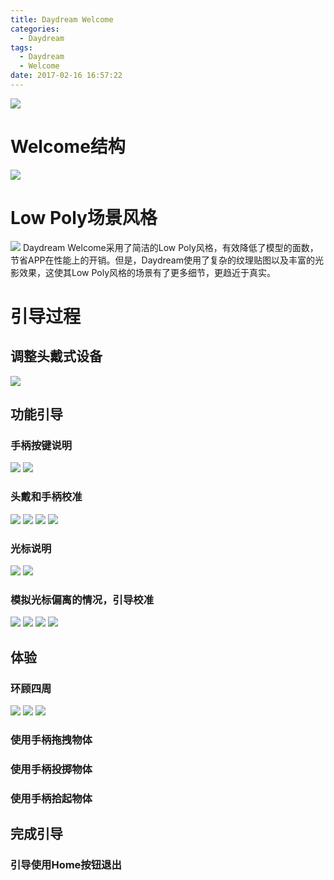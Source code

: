 ```yaml
---
title: Daydream Welcome
categories:
  - Daydream
tags:
  - Daydream
  - Welcome
date: 2017-02-16 16:57:22
---
```


![](http://cdn.tyrion.wang/Welcome_0.0_title.jpg)

<!--more-->
# Welcome结构
![](http://cdn.tyrion.wang/Welcome_1.0_structure.png)

# Low Poly场景风格
![](http://cdn.tyrion.wang/Welcome_11.0_scene_01.jpg?imageMogr2/thumbnail/1024x)
Daydream Welcome采用了简洁的Low Poly风格，有效降低了模型的面数，节省APP在性能上的开销。但是，Daydream使用了复杂的纹理贴图以及丰富的光影效果，这使其Low Poly风格的场景有了更多细节，更趋近于真实。

# 引导过程
## 调整头戴式设备
![](http://cdn.tyrion.wang/Welcome_1.0_HMD_adjust.jpg)

## 功能引导
### 手柄按键说明
![](http://cdn.tyrion.wang/Welcome_2.3_button_info_1.jpg)
![](http://cdn.tyrion.wang/Welcome_2.3_button_info_2.jpg)

### 头戴和手柄校准
![](http://cdn.tyrion.wang/Welcome_3.0_calibrate_1.jpg)
![](http://cdn.tyrion.wang/Welcome_3.0_calibrate_2.jpg)
![](http://cdn.tyrion.wang/Welcome_3.0_calibrate_3.jpg)
![](http://cdn.tyrion.wang/Welcome_3.0_calibrate_4.jpg)

### 光标说明
![](http://cdn.tyrion.wang/Welcome_4.0_cursor_1.jpg)
![](http://cdn.tyrion.wang/Welcome_4.0_cursor_2.jpg)

### 模拟光标偏离的情况，引导校准
![](http://cdn.tyrion.wang/Welcome_4.3_cursor_calibrate_1.jpg)
![](http://cdn.tyrion.wang/Welcome_4.3_cursor_calibrate_2.jpg)
![](http://cdn.tyrion.wang/Welcome_4.3_cursor_calibrate_3.jpg)
![](http://cdn.tyrion.wang/Welcome_4.3_cursor_calibrate_4.jpg)

## 体验
### 环顾四周
![](http://cdn.tyrion.wang/Welcome_5.0_exp_look_around_1.jpg)
![](http://cdn.tyrion.wang/Welcome_5.0_exp_look_around_2.jpg)
![](http://cdn.tyrion.wang/Welcome_5.0_exp_look_around_3.jpg?imageMogr2/thumbnail/468x)

### 使用手柄拖拽物体
### 使用手柄投掷物体
### 使用手柄拾起物体
## 完成引导
### 引导使用Home按钮退出